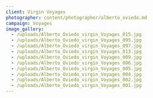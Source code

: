 ```yaml
---
client: Virgin Voyages
photographer: content/photographer/alberto_oviedo.md
campaign: Voyages
image_gallery:
  - /uploads/Alberto_Oviedo_virgin_Voyages_015.jpg
  - /uploads/Alberto_Oviedo_virgin_Voyages_095.jpg
  - /uploads/Alberto_Oviedo_virgin_Voyages_097.jpg
  - /uploads/Alberto_Oviedo_virgin_Voyages_013.jpg
  - /uploads/Alberto_Oviedo_virgin_Voyages_009.jpg
  - /uploads/Alberto_Oviedo_virgin_Voyages_006.jpg
  - /uploads/Alberto_Oviedo_virgin_Voyages_005.jpg
  - /uploads/Alberto_Oviedo_virgin_Voyages_004.jpg
  - /uploads/Alberto_Oviedo_virgin_Voyages_002.jpg
  - /uploads/Alberto_Oviedo_virgin_Voyages_001.jpg
---
```


